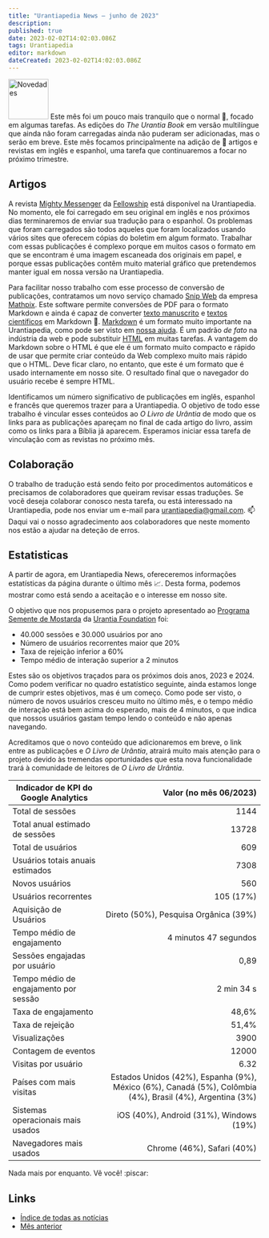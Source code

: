 ```yaml
---
title: "Urantiapedia News — junho de 2023"
description: 
published: true
date: 2023-02-02T14:02:03.086Z
tags: Urantiapedia
editor: markdown
dateCreated: 2023-02-02T14:02:03.086Z
---
```


<img src="/_assets/svg/icon-news.svg" alt="Novedades" style="width: 80px;"> Este mês foi um pouco mais tranquilo que o normal :sunrise:, focado em algumas tarefas. As edições do _The Urantia Book_ em versão multilíngue que ainda não foram carregadas ainda não puderam ser adicionadas, mas o serão em breve. Este mês focamos principalmente na adição de :page_with_curl: artigos e revistas em inglês e espanhol, uma tarefa que continuaremos a focar no próximo trimestre.

## Artigos

A revista [Mighty Messenger](/en/index/articles/mighty_messenger) da [Fellowship](https://urantiabook.org/) está disponível na Urantiapedia. No momento, ele foi carregado em seu original em inglês e nos próximos dias terminaremos de enviar sua tradução para o espanhol. Os problemas que foram carregados são todos aqueles que foram localizados usando vários sites que oferecem cópias do boletim em algum formato. Trabalhar com essas publicações é complexo porque em muitos casos o formato em que se encontram é uma imagem escaneada dos originais em papel, e porque essas publicações contêm muito material gráfico que pretendemos manter igual em nossa versão na Urantiapedia.

Para facilitar nosso trabalho com esse processo de conversão de publicações, contratamos um novo serviço chamado [Snip Web](https://snip.mathpix.com/) da empresa [Mathpix](https://mathpix.com/). Este software permite conversões de PDF para o formato Markdown e ainda é capaz de converter [texto manuscrito](https://mathpix.com/handwriting-recognition) e [textos científicos](https://mathpix.com/docs/mathpix-markdown/overview) em Markdown :muscle:. [Markdown](https://commonmark.org/) é um formato muito importante na Urantiapedia, como pode ser visto em [nossa ajuda](/pt/help/web_markdown_editor). É um padrão _de fato_ na indústria da web e pode substituir [HTML](https://es.wikipedia.org/wiki/HTML) em muitas tarefas. A vantagem do Markdown sobre o HTML é que ele é um formato muito compacto e rápido de usar que permite criar conteúdo da Web complexo muito mais rápido que o HTML. Deve ficar claro, no entanto, que este é um formato que é usado internamente em nosso site. O resultado final que o navegador do usuário recebe é sempre HTML.

Identificamos um número significativo de publicações em inglês, espanhol e francês que queremos trazer para a Urantiapedia. O objetivo de todo esse trabalho é vincular esses conteúdos ao _O Livro de Urântia_ de modo que os links para as publicações apareçam no final de cada artigo do livro, assim como os links para a Bíblia já aparecem. Esperamos iniciar essa tarefa de vinculação com as revistas no próximo mês.

## Colaboração

O trabalho de tradução está sendo feito por procedimentos automáticos e precisamos de colaboradores que queiram revisar essas traduções. Se você deseja colaborar conosco nesta tarefa, ou está interessado na Urantiapedia, pode nos enviar um e-mail para urantiapedia@gmail.com. :mailbox: Daqui vai o nosso agradecimento aos colaboradores que neste momento nos estão a ajudar na deteção de erros.

## Estatisticas

A partir de agora, em Urantiapedia News, ofereceremos informações estatísticas da página durante o último mês :chart_with_upwards_trend:. Desta forma, podemos mostrar como está sendo a aceitação e o interesse em nosso site.

O objetivo que nos propusemos para o projeto apresentado ao [Programa Semente de Mostarda](https://www.urantia.org/news/2023-03/mustard-seed-grants-program) da [Urantia Foundation](https://www.urantia.org/) foi:
- 40.000 sessões e 30.000 usuários por ano
- Número de usuários recorrentes maior que 20%
- Taxa de rejeição inferior a 60%
- Tempo médio de interação superior a 2 minutos

Estes são os objetivos traçados para os próximos dois anos, 2023 e 2024. Como podem verificar no quadro estatístico seguinte, ainda estamos longe de cumprir estes objetivos, mas é um começo. Como pode ser visto, o número de novos usuários cresceu muito no último mês, e o tempo médio de interação está bem acima do esperado, mais de 4 minutos, o que indica que nossos usuários gastam tempo lendo o conteúdo e não apenas navegando.

Acreditamos que o novo conteúdo que adicionaremos em breve, o link entre as publicações e _O Livro de Urântia_, atrairá muito mais atenção para o projeto devido às tremendas oportunidades que esta nova funcionalidade trará à comunidade de leitores de _O Livro de Urântia_.

Indicador de KPI do Google Analytics | Valor (no mês 06/2023)
--- | ---:
Total de sessões | 1144
Total anual estimado de sessões | 13728
Total de usuários | 609
Usuários totais anuais estimados | 7308
Novos usuários | 560
Usuários recorrentes | 105 (17%)
Aquisição de Usuários | Direto (50%), Pesquisa Orgânica (39%)
Tempo médio de engajamento | 4 minutos 47 segundos
Sessões engajadas por usuário | 0,89
Tempo médio de engajamento por sessão | 2 min 34 s
Taxa de engajamento | 48,6%
Taxa de rejeição | 51,4%
Visualizações | 3900
Contagem de eventos | 12000
Visitas por usuário | 6.32
Países com mais visitas | Estados Unidos (42%), Espanha (9%), México (6%), Canadá (5%), Colômbia (4%), Brasil (4%), Argentina (3%)
Sistemas operacionais mais usados ​​| iOS (40%), Android (31%), Windows (19%)
Navegadores mais usados ​​| Chrome (46%), Safari (40%)

Nada mais por enquanto. Vê você! :piscar:

## Links

- [Índice de todas as notícias](/pt/news)
- [Mês anterior](/pt/news/2023/05)
